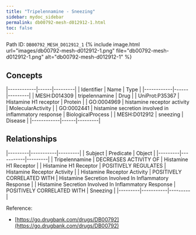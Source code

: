 ```yaml
---
title: "Tripelennamine - Sneezing"
sidebar: mydoc_sidebar
permalink: db00792-mesh-d012912-1.html
toc: false 
---
```



Path ID: `DB00792_MESH_D012912_1`
{% include image.html url="images/db00792-mesh-d012912-1.png" file="db00792-mesh-d012912-1.png" alt="db00792-mesh-d012912-1" %}

## Concepts

|------------|------|---------|
| Identifier | Name | Type    |
|------------|------|---------|
| MESH:D014309 | tripelennamine | Drug |
| UniProt:P35367 | Histamine H1 receptor | Protein |
| GO:0004969 | histamine receptor activity | MolecularActivity |
| GO:0002441 | histamine secretion involved in inflammatory response | BiologicalProcess |
| MESH:D012912 | sneezing | Disease |
|------------|------|---------|

## Relationships

|---------|-----------|---------|
| Subject | Predicate | Object  |
|---------|-----------|---------|
| Tripelennamine | DECREASES ACTIVITY OF | Histamine H1 Receptor |
| Histamine H1 Receptor | POSITIVELY REGULATES | Histamine Receptor Activity |
| Histamine Receptor Activity | POSITIVELY CORRELATED WITH | Histamine Secretion Involved In Inflammatory Response |
| Histamine Secretion Involved In Inflammatory Response | POSITIVELY CORRELATED WITH | Sneezing |
|---------|-----------|---------|

Reference: 
  - [https://go.drugbank.com/drugs/DB00792](https://go.drugbank.com/drugs/DB00792)
